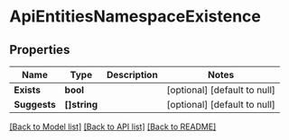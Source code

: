 # ApiEntitiesNamespaceExistence

## Properties
Name | Type | Description | Notes
------------ | ------------- | ------------- | -------------
**Exists** | **bool** |  | [optional] [default to null]
**Suggests** | **[]string** |  | [optional] [default to null]

[[Back to Model list]](../README.md#documentation-for-models) [[Back to API list]](../README.md#documentation-for-api-endpoints) [[Back to README]](../README.md)


